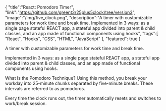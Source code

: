 {
    "title":"React: Pomodoro Timer",
    "link":"https://github.com/greent3/25plus5clock/tree/version3",
    "image":"/img/five_clock.png",
    "description":"A timer with customizable parameters for work time and break time. Implemented in 3 ways: as a single page stateful REACT app, a stateful app divided into parent & child classes, and an app made of functional components using hooks",
    "tags":[
          "React",
          "Hooks",
          "CSS",
          "HTML",
          "JavaScript"
        ],
    "featured": true
}


A timer with customizable parameters for work time and break time.

Implemented in 3 ways: as a single page stateful REACT app, a stateful app divided into parent & child classes, and an app made of functional components using hooks.

What Is the Pomodoro Technique? Using this method, you break your workday into 25-minute chunks separated by five-minute breaks. These intervals are referred to as pomodoros.

Every time the clock runs out, the timer automatically resets and switches to work/break session.
